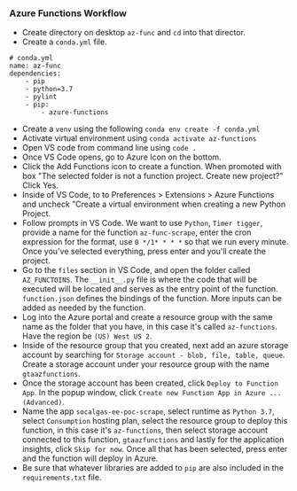 ### Azure Functions Workflow
- Create directory on desktop `az-func` and `cd` into that director. 
- Create a `conda.yml` file.
```
# conda.yml
name: az-func
dependencies:
	- pip
	- python=3.7
	- pylint
	- pip:
		- azure-functions
```
- Create a `venv` using the following `conda env create -f conda.yml`
- Activate virtual environment using `conda activate az-functions`
- Open VS code from command line using `code .`
- Once VS Code opens, go to Azure Icon on the bottom.
- Click the Add Functions icon to create a function. When promoted with box "The selected folder is not a function project. Create new project?" Click Yes.
- Inside of VS Code, to to Preferences > Extensions > Azure Functions and uncheck "Create a virtual environment when creating a new Python Project.
- Follow prompts in VS Code. We want to use `Python`, `Timer tigger`,  provide a name for the function `az-func-scrape`, enter the cron expression for the format, use `0 */1* * * *` so that we run every minute. Once you've selected everything, press enter and you'll create the project.
- Go to the `files` section in VS Code, and open the folder called `AZ_FUNCTOINS`. The `__init__.py` file is where the code that will be executed will be located and serves as the entry point of the function. `function.json` defines the bindings of the function. More inputs can be added as needed by the function.
- Log into the Azure portal and create a resource group with the same name as the folder that you have, in this case it's called `az-functions`. Have the region be `(US) West US 2`.
- Inside of the resource group that you created, next add an azure storage account by searching for `Storage account - blob, file, table, queue`. Create a storage account under your resource group with the name `gtaazfunctions`.
- Once the storage account has been created, click `Deploy to Function App`. In the popup window, click `Create new Function App in Azure ... (Advanced)`.
- Name the app `socalgas-ee-poc-scrape`, select runtime as `Python 3.7`, select `Consumption` hosting plan, select the resource group to deploy this function, in this case it's `az-functions`, then select storage account connected to this function, `gtaazfunctions` and lastly for the application insights, click `Skip for now`. Once all that has been selected, press enter and the function will deploy in Azure.
- Be sure that whatever libraries are added to `pip` are also included in the `requirements.txt` file.
